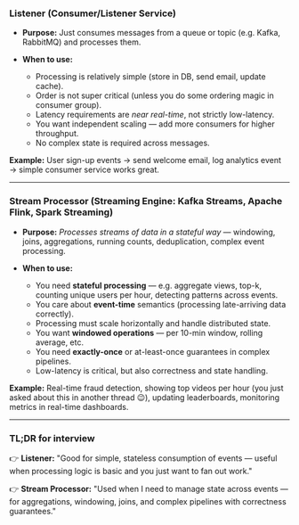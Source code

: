 ### Listener (Consumer/Listener Service)

* **Purpose:** Just consumes messages from a queue or topic (e.g. Kafka, RabbitMQ) and processes them.
* **When to use:**

  * Processing is relatively simple (store in DB, send email, update cache).
  * Order is not super critical (unless you do some ordering magic in consumer group).
  * Latency requirements are *near real-time*, not strictly low-latency.
  * You want independent scaling — add more consumers for higher throughput.
  * No complex state is required across messages.

**Example:** User sign-up events → send welcome email, log analytics event → simple consumer service works great.

---

### Stream Processor (Streaming Engine: Kafka Streams, Apache Flink, Spark Streaming)

* **Purpose:** *Processes streams of data in a stateful way* — windowing, joins, aggregations, running counts, deduplication, complex event processing.
* **When to use:**

  * You need **stateful processing** — e.g. aggregate views, top-k, counting unique users per hour, detecting patterns across events.
  * You care about **event-time** semantics (processing late-arriving data correctly).
  * Processing must scale horizontally and handle distributed state.
  * You want **windowed operations** — per 10-min window, rolling average, etc.
  * You need **exactly-once** or at-least-once guarantees in complex pipelines.
  * Low-latency is critical, but also correctness and state handling.

**Example:** Real-time fraud detection, showing top videos per hour (you just asked about this in another thread 😉), updating leaderboards, monitoring metrics in real-time dashboards.

---

### TL;DR for interview

👉 **Listener:** "Good for simple, stateless consumption of events — useful when processing logic is basic and you just want to fan out work."

👉 **Stream Processor:** "Used when I need to manage state across events — for aggregations, windowing, joins, and complex pipelines with correctness guarantees."
